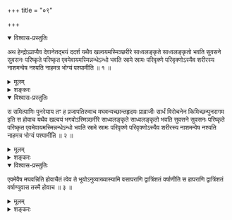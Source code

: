 +++
title = "०९"

+++

<details open><summary>विश्वास-प्रस्तुतिः</summary>

अथ हेन्द्रोऽप्राप्यैव देवानेतद्भयं ददर्श यथैव खल्वयमस्मिञ्छरीरे
साध्वलङ्कृते साध्वलङ्कृतो भवति सुवसने सुवसनः परिष्कृते
परिष्कृत एवमेवायमस्मिन्नन्धेऽन्धो भवति स्रामे स्रामः परिवृक्णे
परिवृक्णोऽस्यैव शरीरस्य नाशमन्वेष नश्यति नाहमत्र
भोग्यं पश्यामीति ॥ १ ॥
</details>

<details><summary>मूलम्</summary>

अथ हेन्द्रोऽप्राप्यैव देवानेतद्भयं ददर्श यथैव खल्वयमस्मिञ्छरीरे
साध्वलङ्कृते साध्वलङ्कृतो भवति सुवसने सुवसनः परिष्कृते
परिष्कृत एवमेवायमस्मिन्नन्धेऽन्धो भवति स्रामे स्रामः परिवृक्णे
परिवृक्णोऽस्यैव शरीरस्य नाशमन्वेष नश्यति नाहमत्र
भोग्यं पश्यामीति ॥ १ ॥
</details>

<details><summary>शङ्करः</summary>

अथ ह किल इन्द्रः अप्राप्यैव देवान् दैव्या अक्रौर्यादिसम्पदा युक्तत्वात्
गुरोर्वचनं पुनः पुनः स्मरन्नेव गच्छन् एतद्वक्ष्यमाणं भयं
स्वात्मग्रहणनिमित्तं ददर्श दृष्टवान् ।
उदशरावदृष्टान्तेन प्रजापतिना यदर्थो न्याय उक्तः, तदेकदेशो
मघवतः प्रत्यभात् बुद्धौ, येन च्छायत्मग्रहणे दोषं ददर्श । कथम् ?
यथैव खलु अयमस्मिञ्छरीरे साध्वलङ्कृते छायात्मापि साध्वलङ्कृतो भवति,
सुवसने च सुवसनः परिष्कृते परिष्कृतः यथा नखलोमादिदेहावयवापगमे छायात्मापि
परिष्कृतो भवति नखलोमादिरहितो भवति, एवमेवायं छायात्मापि अस्मिञ्छरीरे
नखलोमादिभिर्देहावयवत्वस्य तुल्यत्वात् अन्धे चक्षुषोऽपगमे अन्धो
भवति, स्रामे स्रामः । स्रामः किल एकनेत्रः तस्यान्धत्वेन
गतत्वात् । चक्षुर्नासिका वा यस्य सदा स्रवति स स्रामः ।
परिवृक्णः छिन्नहस्तः छिन्नपादो वा । स्रामे परिवृक्णे वा देहे
छायात्मापि तथा भवति । तथा अस्य देहस्य नाशमनु एष
नश्यति । अतः नाहमत्र अस्मिंश्छायात्मदर्शने देहात्मदर्शने वा
भोग्यं फलं पश्यामीति ॥
</details>

<details open><summary>विश्वास-प्रस्तुतिः</summary>

स समित्पाणिः पुनरेयाय तꣳ ह प्रजापतिरुवाच मघवन्यच्छान्तहृदयः प्राव्राजीः
सार्धं विरोचनेन किमिच्छन्पुनरागम इति स होवाच यथैव खल्वयं
भगवोऽस्मिञ्छरीरे साध्वलङ्कृते साध्वलङ्कृतो
भवति सुवसने सुवसनः परिष्कृते परिष्कृत एवमेवायमस्मिन्नन्धेऽन्धो भवति
स्रामे स्रामः परिवृक्णे परिवृक्णोऽस्यैव शरीरस्य नाशमन्वेष नश्यति
नाहमत्र भोग्यं पश्यामीति ॥ २ ॥
</details>

<details><summary>मूलम्</summary>

स समित्पाणिः पुनरेयाय तꣳ ह प्रजापतिरुवाच मघवन्यच्छान्तहृदयः प्राव्राजीः
सार्धं विरोचनेन किमिच्छन्पुनरागम इति स होवाच यथैव खल्वयं
भगवोऽस्मिञ्छरीरे साध्वलङ्कृते साध्वलङ्कृतो
भवति सुवसने सुवसनः परिष्कृते परिष्कृत एवमेवायमस्मिन्नन्धेऽन्धो भवति
स्रामे स्रामः परिवृक्णे परिवृक्णोऽस्यैव शरीरस्य नाशमन्वेष नश्यति
नाहमत्र भोग्यं पश्यामीति ॥ २ ॥
</details>

<details><summary>शङ्करः</summary>

एवं दोषं देहच्छायात्मदर्शने अध्यवस्य स समित्पाणिः ब्रह्मचर्यं वस्तुं
पुनरेयाय । तं ह प्रजापतिरुवाच — मघवन् यत् शान्तहृदयः प्राव्राजीः
प्रगतवानसि विरोचनेन सार्धं किमिच्छन्पुनरागम इति । विजानन्नपि पुनः
पप्रच्छ इन्द्राभिप्रायाभिव्यक्तये — ‘यद्वेत्थ तेन मोपसीद’
(छा. उ. ७ । १ । १) इति यद्वत् । तथा च स्वाभिप्रायं प्रकटमकरोत् — यथैव
खल्वयमित्यादि ; एवमेवेति च अन्वमोदत प्रजापतिः ॥

ननु तुल्येऽक्षिपुरुषश्रवणे, देहच्छायाम् इन्द्रोऽग्रहीदात्मेति देहमेव तु
विरोचनः, तत्किन्निमित्तम् ? तत्र मन्यते । यथा इन्द्रस्य
उदशरावादिप्रजापतिवचनं स्मरतो
देवानप्राप्तस्यैव आचार्योक्तबुद्ध्या
छायात्मग्रहणं तत्र दोषदर्शनं च अभूत् , न तथा
विरोचनस्य ; किं तर्हि, देहे एव आत्मदर्शनम् ; नापि तत्र दोषदर्शनं
बभूव । तद्वदेव विद्याग्रहणसामर्थ्यप्रतिबन्धदोषाल्पत्वबहुत्वापेक्षम्
इन्द्रविरोचनयोश्छायात्मदेहयोर्ग्रहणम् । इन्द्रोऽल्पदोषत्वात्
‘दृश्यते’ इति श्रुत्यर्थमेव श्रद्दधानतया जग्राह ; इतरः छायानिमित्तं
देहं हित्वा श्रुत्यर्थं लक्षणया जग्राह — प्रजापतिनोक्तोऽयमिति,
दोषभूयस्त्वात् । यथा किल नीलानीलयोरादर्शे
दृश्यमानयोर्वाससोर्यन्नीलं तन्महार्हमिति
च्छायानिमित्तं वास एवोच्यते न च्छया — तद्वदिति विरोचनाभिप्रायः ।
स्वचित्तगुणदोषवशादेव हि शब्दार्थावधारणं तुल्येऽपि श्रवणे
ख्यापितं ‘दाम्यत दत्त दयध्वम्’ इति
दकारमात्रश्रवणाच्छ्रुत्यन्तरे ।
निमित्तान्यपि तदनुगुणान्येव सहकारीणि भवन्ति ॥
</details>

<details open><summary>विश्वास-प्रस्तुतिः</summary>

एवमेवैष मघवन्निति होवाचैतं त्वेव ते भूयोऽनुव्याख्यास्यामि वसापराणि
द्वात्रिंशतं वर्षाणीति स हापराणि द्वात्रिंशतं वर्षाण्युवास
तस्मै होवाच ॥ ३ ॥
</details>

<details><summary>मूलम्</summary>

एवमेवैष मघवन्निति होवाचैतं त्वेव ते भूयोऽनुव्याख्यास्यामि वसापराणि
द्वात्रिंशतं वर्षाणीति स हापराणि द्वात्रिंशतं वर्षाण्युवास
तस्मै होवाच ॥ ३ ॥
</details>

<details><summary>शङ्करः</summary>

एवमेवैष मघवन् , सम्यक्त्वया अवगतम् , न च्छाया आत्मा — इत्युवाच
प्रजापतिः । यो मयोक्त आत्मा प्रकृतः, एतमेवात्मानं तु
ते भूयः पूर्वं व्याख्यातमपि अनुव्याख्यास्यामि । यस्मात्सकृद्व्याख्यातं
दोषरहितानामवधारणविषयं प्राप्तमपि नाग्रहीः, अतः केनचिद्दोषेण
प्रतिबद्धग्रहणसामर्थ्यस्त्वम् । अतस्तत्क्षपणाय
वस अपराणि द्वात्रिंशतं वर्षाणि — इत्युक्त्वा तथोषितवते क्षपितदोषाय तस्मै
ह उवाच ॥

इति नवमखण्डभाष्यम् ॥
</details>


